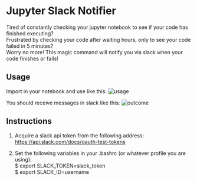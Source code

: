 # Jupyter Slack Notifier
Tired of constantly checking your jupyter notebook to see if your code has finished executing?  
Frustrated by checking your code after waiting hours, only to see your code failed in 5 minutes?  
Worry no more! This magic command will notify you via slack when your code finishes or fails!  

## Usage
Import in your notebook and use like this:
![usage](https://i.imgur.com/3bKBr8b.png)

You should receive messages in slack like this:
![outcome](https://i.imgur.com/sidwVIm.png)

## Instructions
1. Acquire a slack api token from the following address:  
https://api.slack.com/docs/oauth-test-tokens

2. Set the following variables in your .bashrc (or whatever profile you are using):  
$ export SLACK_TOKEN=slack_token  
$ export SLACK_ID=username  
